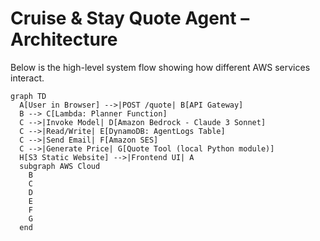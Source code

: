 # Cruise & Stay Quote Agent – Architecture

Below is the high-level system flow showing how different AWS services interact.

```mermaid
graph TD
  A[User in Browser] -->|POST /quote| B[API Gateway]
  B --> C[Lambda: Planner Function]
  C -->|Invoke Model| D[Amazon Bedrock - Claude 3 Sonnet]
  C -->|Read/Write| E[DynamoDB: AgentLogs Table]
  C -->|Send Email| F[Amazon SES]
  C -->|Generate Price| G[Quote Tool (local Python module)]
  H[S3 Static Website] -->|Frontend UI| A
  subgraph AWS Cloud
    B
    C
    D
    E
    F
    G
  end
```